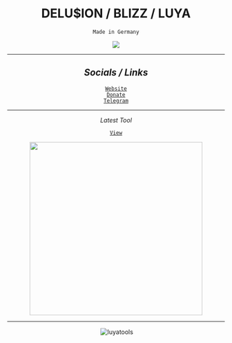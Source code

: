 <h1 align="center">DELU$ION / BLIZZ / LUYA</h1>
<p align="center"><code>Made in Germany</code></p>
<p align="center">
<img src="https://discord.c99.nl/widget/theme-4/1009395412710469635.png">
</p>

- - -

<h2 align="center"><i>Socials / Links</i></h2>
<p align="center">
 <a href="https://blizz.cf/"><code>Website</code></a><br>
 <a href="https://ko-fi.com/luyadevs"><code>Donate</code></a><br>
 <a href="https://t.me/bladetools"><code>Telegram</code></a><br>
</p>

- - -
<p align="center"><i>Latest Tool</i><br><p align="center"><a href="https://github.com/LuyaTools/cola-discord-nuker"><code>View</code></a></p></p>
<p align="center"><img src="https://blizz.cf/tools/colanuker/githubasset/prew__001.png" width="400"></p>

- - -

<p align="center">&nbsp;<img align="center" src="https://github-readme-stats.vercel.app/api?username=luyatools&show_icons=true&locale=en" alt="luyatools" /></p>

